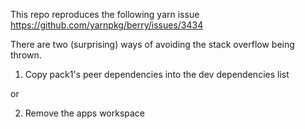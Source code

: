 This repo reproduces the following yarn issue https://github.com/yarnpkg/berry/issues/3434

There are two (surprising) ways of avoiding the stack overflow being thrown.

1. Copy pack1's peer dependencies into the dev dependencies list

or

2. Remove the apps workspace
